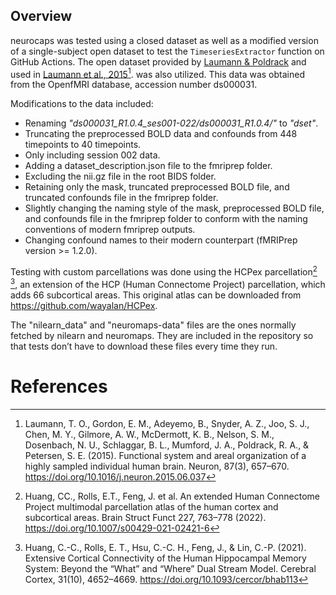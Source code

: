 ## Overview
neurocaps was tested using a closed dataset as well as a modified version of a single-subject open dataset to test the
``TimeseriesExtractor`` function on GitHub Actions. The open dataset provided by
[Laumann & Poldrack](https://openfmri.org/dataset/ds000031/) and used in [Laumann et al., 2015](
https://doi.org/10.1016/j.neuron.2015.06.037)[^1]. was also utilized. This data was obtained from the OpenfMRI database,
accession number ds000031.

Modifications to the data included:

- Renaming *"ds000031_R1.0.4_ses001-022/ds000031_R1.0.4/"* to *"dset"*.
- Truncating the preprocessed BOLD data and confounds from 448 timepoints to 40 timepoints.
- Only including session 002 data.
- Adding a dataset_description.json file to the fmriprep folder.
- Excluding the nii.gz file in the root BIDS folder.
- Retaining only the mask, truncated preprocessed BOLD file, and truncated confounds file in the fmriprep folder.
- Slightly changing the naming style of the mask, preprocessed BOLD file, and confounds file in the fmriprep folder to
conform with the naming conventions of modern fmriprep outputs.
- Changing confound names to their modern counterpart (fMRIPrep version >= 1.2.0).

Testing with custom parcellations was done using the HCPex parcellation[^2] [^3], an extension of the HCP
(Human Connectome Project) parcellation, which adds 66 subcortical areas. This original atlas can be downloaded from
https://github.com/wayalan/HCPex.

The "nilearn_data" and "neuromaps-data" files are the ones normally fetched by nilearn and neuromaps. They are included
in the repository so that tests don’t have to download these files every time they run.

# References
[^1]: Laumann, T. O., Gordon, E. M., Adeyemo, B., Snyder, A. Z., Joo, S. J., Chen, M. Y., Gilmore, A. W., McDermott, K. B., Nelson, S. M., Dosenbach, N. U., Schlaggar, B. L., Mumford, J. A., Poldrack, R. A., & Petersen, S. E. (2015). Functional system and areal organization of a highly sampled individual human brain. Neuron, 87(3), 657–670. https://doi.org/10.1016/j.neuron.2015.06.037

[^2]: Huang, CC., Rolls, E.T., Feng, J. et al. An extended Human Connectome Project multimodal parcellation atlas of the human cortex and subcortical areas. Brain Struct Funct 227, 763–778 (2022). https://doi.org/10.1007/s00429-021-02421-6

[^3]: Huang, C.-C., Rolls, E. T., Hsu, C.-C. H., Feng, J., & Lin, C.-P. (2021). Extensive Cortical Connectivity of the Human Hippocampal Memory System: Beyond the “What” and “Where” Dual Stream Model. Cerebral Cortex, 31(10), 4652–4669. https://doi.org/10.1093/cercor/bhab113
